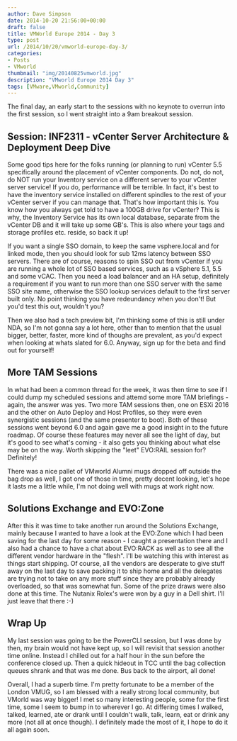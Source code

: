 ```yaml
---
author: Dave Simpson
date: 2014-10-20 21:56:00+00:00
draft: false
title: VMWorld Europe 2014 - Day 3
type: post
url: /2014/10/20/vmworld-europe-day-3/
categories:
- Posts
- VMworld
thumbnail: "img/20140825vmworld.jpg"
description: "VMworld Europe 2014 Day 3"
tags: [VMware,VMworld,Community]
---
```


The final day, an early start to the sessions with no keynote to overrun into the first session, so I went straight into a 9am breakout session.  
  
## Session: INF2311 - vCenter Server Architecture & Deployment Deep Dive  
Some good tips here for the folks running (or planning to run) vCenter 5.5 specifically around the placement of vCenter components. Do not, do not, do NOT run your Inventory service on a different server to your vCenter server service! If you do, performance will be terrible. In fact, it's best to have the inventory service installed on different spindles to the rest of your vCenter server if you can manage that. That's how important this is. You know how you always get told to have a 100GB drive for vCenter? This is why, the Inventory Service has its own local database, separate from the vCenter DB and it will take up some GB's. This is also where your tags and storage profiles etc. reside, so back it up!  
  
If you want a single SSO domain, to keep the same vsphere.local and for linked mode, then you should look for sub 12ms latency between SSO servers. There are of course, reasons to spin SSO out from vCenter if you are running a whole lot of SSO based services, such as a vSphere 5.1, 5.5 and some vCAC. Then you need a load balancer and an HA setup, definitely a requirement if you want to run more than one SSO server with the same SSO site name, otherwise the SSO lookup services default to the first server built only. No point thinking you have redeundancy when you don't! But you'd test this out, wouldn't you?  
  
Then we also had a tech preview bit, I'm thinking some of this is still under NDA, so I'm not gonna say a lot here, other than to mention that the usual bigger, better, faster, more kind of thoughs are prevalent, as you'd expect when looking at whats slated for 6.0. Anyway, sign up for the beta and find out for yourself!  

## More TAM Sessions
In what had been a common thread for the week, it was then time to see if I could dump my scheduled sessions and attemd some more TAM briefings - again, the answer was yes. Two more TAM sessions then, one on ESXi 2016 and the other on Auto Deploy and Host Profiles, so they were even synergistic sessions (and the same presenter to boot). Both of these sessions went beyond 6.0 and again gave me a good insight in to the future roadmap. Of course these features may never all see the light of day, but it's good to see what's coming - it also gets you thinking about what else may be on the way. Worth skipping the "leet" EVO:RAIL session for? Definitely!  
  
There was a nice pallet of VMworld Alumni mugs dropped off outside the bag drop as well, I got one of those in time, pretty decent looking, let's hope it lasts me a little while, I'm not doing well with mugs at work right now.   

## Solutions Exchange and EVO:Zone  
After this it was time to take another run around the Solutions Exchange, mainly because I wanted to have a look at the EVO:Zone which I had been saving for the last day for some reason - I caught a presentation there and I also had a chance to have a chat about EVO:RACK as well as to see all the different vendor hardware in the "flesh". I'll be watching this with interest as things start shipping. Of course, all the vendors are desperate to give stuff away on the last day to save packing it to ship home and all the delegates are trying not to take on any more stuff since they are probably already overloaded, so that was somewhat fun. Some of the prize draws were also done at this time. The Nutanix Rolex's were won by a guy in a Dell shirt. I'll just leave that there :-)  

## Wrap Up
My last session was going to be the PowerCLI session, but I was done by then, my brain would not have kept up, so I will revisit that session another time online. Instead I chilled out for a half hour in the sun before the conference closed up. Then a quick hideout in TCC until the bag collection queues shrank and that was me done. Bus back to the airport, all done!  

Overall, I had a superb time. I'm pretty fortunate to be a member of the London VMUG, so I am blessed with a really strong local community, but VMorld was way bigger! I met so many interesting people, some for the first time, some I seem to bump in to wherever I go. At differing times I walked, talked, learned, ate or drank until I couldn't walk, talk, learn, eat or drink any more (not all at once though). I definitely made the most of it, I hope to do it all again soon.
